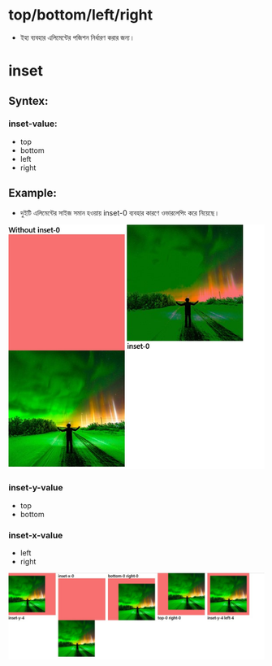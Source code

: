 # top/bottom/left/right
- ইহা ব্যবহার এলিমেন্টের পজিশন নির্ধারণ করার জন্য। 
# inset
## Syntex:
### inset-value:
- top
- bottom
- left
- right
## Example:
- দুইটি এলিমেন্টের সাইজ সমান হওয়ায় inset-0 ব্যবহার কারণে ওভারলেপিং করে নিয়েছে। 

<img src='./images/inset0.jpg'>

### inset-y-value
- top
- bottom
### inset-x-value
- left
- right
<img src='./images/top.jpg'>